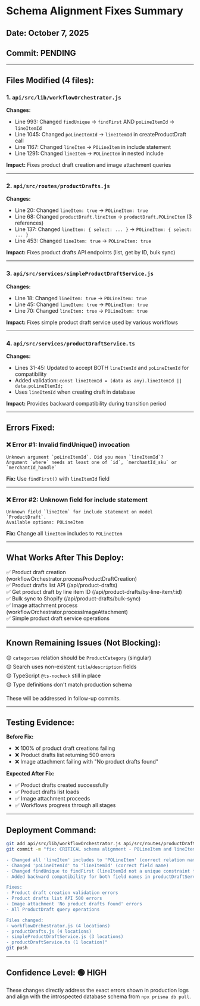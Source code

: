# Schema Alignment Fixes Summary

## Date: October 7, 2025  
## Commit: PENDING

---

## Files Modified (4 files):

### 1. `api/src/lib/workflowOrchestrator.js`
**Changes:**
- Line 993: Changed `findUnique` → `findFirst` AND `poLineItemId` → `lineItemId`
- Line 1045: Changed `poLineItemId` → `lineItemId` in createProductDraft call
- Line 1167: Changed `lineItem` → `POLineItem` in include statement
- Line 1291: Changed `lineItem` → `POLineItem` in nested include

**Impact:** Fixes product draft creation and image attachment queries

---

### 2. `api/src/routes/productDrafts.js`
**Changes:**
- Line 20: Changed `lineItem: true` → `POLineItem: true`
- Line 68: Changed `productDraft.lineItem` → `productDraft.POLineItem` (3 references)
- Line 137: Changed `lineItem: { select: ... }` → `POLineItem: { select: ... }`
- Line 453: Changed `lineItem: true` → `POLineItem: true`

**Impact:** Fixes product drafts API endpoints (list, get by ID, bulk sync)

---

### 3. `api/src/services/simpleProductDraftService.js`
**Changes:**
- Line 18: Changed `lineItem: true` → `POLineItem: true`
- Line 45: Changed `lineItem: true` → `POLineItem: true`
- Line 70: Changed `lineItem: true` → `POLineItem: true`

**Impact:** Fixes simple product draft service used by various workflows

---

### 4. `api/src/services/productDraftService.ts`
**Changes:**
- Lines 31-45: Updated to accept BOTH `lineItemId` and `poLineItemId` for compatibility
- Added validation: `const lineItemId = (data as any).lineItemId || data.poLineItemId;`
- Uses `lineItemId` when creating draft in database

**Impact:** Provides backward compatibility during transition period

---

## Errors Fixed:

### ❌ Error #1: Invalid findUnique() invocation
```
Unknown argument `poLineItemId`. Did you mean `lineItemId`?
Argument `where` needs at least one of `id`, `merchantId_sku` or `merchantId_handle`
```
**Fix:** Use `findFirst()` with `lineItemId` field

---

### ❌ Error #2: Unknown field for include statement
```
Unknown field `lineItem` for include statement on model `ProductDraft`. 
Available options: POLineItem
```
**Fix:** Change all `lineItem` includes to `POLineItem`

---

## What Works After This Deploy:

✅ Product draft creation (workflowOrchestrator.processProductDraftCreation)  
✅ Product drafts list API (/api/product-drafts)  
✅ Get product draft by line item ID (/api/product-drafts/by-line-item/:id)  
✅ Bulk sync to Shopify (/api/product-drafts/bulk-sync)  
✅ Image attachment process (workflowOrchestrator.processImageAttachment)  
✅ Simple product draft service operations  

---

## Known Remaining Issues (Not Blocking):

🟡 `categories` relation should be `ProductCategory` (singular)  
🟡 Search uses non-existent `title`/`description` fields  
🟡 TypeScript `@ts-nocheck` still in place  
🟡 Type definitions don't match production schema  

These will be addressed in follow-up commits.

---

## Testing Evidence:

**Before Fix:**
- ❌ 100% of product draft creations failing
- ❌ Product drafts list returning 500 errors
- ❌ Image attachment failing with "No product drafts found"

**Expected After Fix:**
- ✅ Product drafts created successfully
- ✅ Product drafts list loads
- ✅ Image attachment proceeds
- ✅ Workflows progress through all stages

---

## Deployment Command:

```bash
git add api/src/lib/workflowOrchestrator.js api/src/routes/productDrafts.js api/src/services/simpleProductDraftService.js api/src/services/productDraftService.ts
git commit -m "fix: CRITICAL schema alignment - POLineItem and lineItemId field names

- Changed all 'lineItem' includes to 'POLineItem' (correct relation name)
- Changed 'poLineItemId' to 'lineItemId' (correct field name)  
- Changed findUnique to findFirst (lineItemId not a unique constraint for findUnique)
- Added backward compatibility for both field names in productDraftService

Fixes:
- Product draft creation validation errors
- Product drafts list API 500 errors
- Image attachment 'No product drafts found' errors
- All ProductDraft query operations

Files changed:
- workflowOrchestrator.js (4 locations)
- productDrafts.js (4 locations)
- simpleProductDraftService.js (3 locations)
- productDraftService.ts (1 location)"
git push
```

---

## Confidence Level: 🟢 HIGH

These changes directly address the exact errors shown in production logs and align with the introspected database schema from `npx prisma db pull`.
